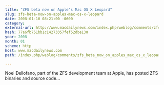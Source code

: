 ```yaml
---
title: "ZFS beta now on Apple’s Mac OS X Leopard"
slug: zfs-beta-now-on-apples-mac-os-x-leopard
date: 2008-01-10 08:21:00 -0600
category: 
external-url: http://www.macdailynews.com/index.php/weblog/comments/zfs_beta_now_on_apples_mac_os_x_leopard/
hash: 77a6fb751bb1c14273357fef52dbe130
year: 2008
month: 01
scheme: http
host: www.macdailynews.com
path: /index.php/weblog/comments/zfs_beta_now_on_apples_mac_os_x_leopard/

---
```


Noel Dellofano, part of the ZFS development team at Apple, has posted ZFS binaries and source code...
